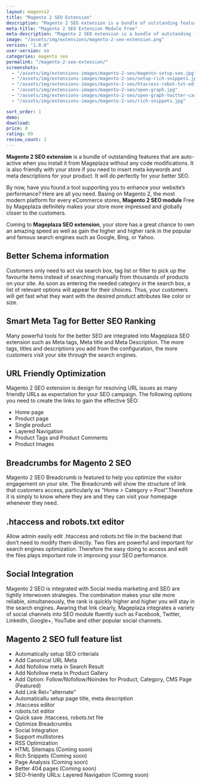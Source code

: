 ```yaml
---
layout: magento2
title: "Magento 2 SEO Extension"
description: "Magento 2 SEO extension is a bundle of outstanding features that are auto-active when you install it from Mageplaza without any code modifications"
meta-title: "Magento 2 SEO Extension Module Free"
meta-description: "Magento 2 SEO extension is a bundle of outstanding features that are auto-active when you install it from Mageplaza without any code modifications"
image: "/assets/img/extensions/magento-2-seo-extension.png"
version: "1.0.0"
user-version: no
categories: magento seo
permalink: "/magento-2-seo-extension/"
screenshots:
  - "/assets/img/extensions-images/magento-2-seo/magento-setup-seo.jpg"
  - "/assets/img/extensions-images/magento-2-seo/setup-rich-snippets.jpg"
  - "/assets/img/extensions-images/magento-2-seo/htaccess-robot-txt-editor.jpg"
  - "/assets/img/extensions-images/magento-2-seo/open-graph.jpg"
  - "/assets/img/extensions-images/magento-2-seo/open-graph-twitter-card.jpg"
  - "/assets/img/extensions-images/magento-2-seo/rich-snippets.jpg"

sort_order: 1
demo: 
download: 
price: 0
rating: 99
review_count: 2
---
```



**Magento 2 SEO extension** is a bundle of outstanding features that are auto-active when you install it from Mageplaza without any code modifications. It is also friendly with your store if you need to insert meta keywords and meta descriptions for your product. It will do perfectly for your better SEO.

By now, have you found a tool supporting you to enhance your website’s performance? Here are all you need. Basing on Magento 2, the most modern platform for every eCommerce stores, **Magento 2 SEO module** Free by Mageplaza definitely makes your store more impressed and globally closer to the customers.

Coming to **Mageplaza SEO extension**, your store has a great chance to own an amazing speed as well as gain the higher and higher rank in the popular and famous search engines such as Google, Bing, or Yahoo.


## Better Schema information

Customers only need to act via search box, tag list or filter to pick up the favourite items instead of searching manually from thousands of products on your site. As soon as entering the needed category in the search box, a list of relevant options will appear for their choices. Thus, your customers will get fast what they want with the desired product attributes like color or size.

## Smart Meta Tag for Better SEO Ranking

Many powerful tools for the better SEO are integrated into Mageplaza SEO extension such as Meta tags, Meta title and Meta Description. The more tags, titles and descriptions you add from the configuration, the more customers visit your site through the search engines. 

## URL Friendly Optimization

Magento 2 SEO extension is design for resolving URL issues as many friendly URLs as expectation for your SEO campaign. The following options you need to create the links to gain the effective SEO:

- Home page
- Product page
- Single product
- Layered Navigation
- Product Tags and Product Comments
- Product Images


## Breadcrumbs for Magento 2 SEO

Magento 2 SEO Breadcrumb is featured to help you optimize the visitor engagement on your site. The Breadcrumb will show the structure of link that customers access, particularly as “Home > Category > Post”.Therefore it is simply to know where they are and they can visit your homepage whenever they need. 


## .htaccess and robots.txt editor

Allow admin easily edit .htaccess and robots.txt file in the backend that don’t need to modify them directly. Two files are powerful and important for search engines optimization. Therefore the easy doing to access and edit the files plays important role in improving your SEO performance.

## Social Integration

Magento 2 SEO is integrated with Social media marketing and SEO are tightly interwoven strategies. The combination makes your site more reliable, simultaneously, the rank is quickly higher and higher you will stay in the search engines.  Awaring that link clearly, Mageplaza integrates a variety of social channels into SEO module fluently such as Facebook, Twitter, LinkedIn, Google+, YouTube and other popular social channels. 


## Magento 2 SEO full feature list

- Automatically setup SEO criterials 
- Add Canonical URL Meta 
- Add Nofollow meta in Search Result 
- Add Nofollow meta in Product Gallery 
- Add Option: Follow/Nofollow/Noindex for Product, Category, CMS Page (Featured)
- Add Link Rel="alternate" 
- Automaticallu setup page title, meta description 
- .htaccess editor 
- robots.txt editor 
- Quick save .htaccess, robots.txt file 
- Optimize Breadcrumbs 
- Social Integration 
- Support multistores 
- RSS Optimization 
- HTML Sitemaps (Coming soon) 
- Rich Snippets (Coming soon) 
- Page Analysis (Coming soon) 
- Better 404 pages (Coming soon) 
- SEO-friently URLs: Layered Navigation (Coming soon) 



